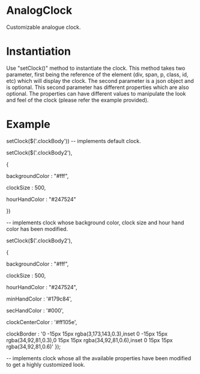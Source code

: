 # AnalogClock
Customizable analogue clock.

# Instantiation
Use "setClock()" method to instantiate the clock. This method takes two parameter, first being the reference of the element (div, span, p, class, id, etc) which will display the clock. The second parameter is a json object and is optional. This second parameter has different properties which are also optional. The properties can have different values to manipulate the look and feel of the clock (please refer the example provided).

# Example
setClock($('.clockBody')) -- implements default clock.

setClock($('.clockBody2'),

{

backgroundColor : "#fff",
            
clockSize : 500,
            
hourHandColor : "#247524"
        
})

-- implements clock whose background color, clock size and hour hand color has been modified.

setClock($('.clockBody2'),
        
{
            
backgroundColor : "#fff",
            
clockSize : 500,
            
hourHandColor : "#247524",
            
minHandColor : '#179c84',
            
secHandColor : '#000',
            
clockCenterColor : '#ff105e',
            
clockBorder : '0 -15px 15px rgba(3,173,143,0.3),inset 0 -15px 15px rgba(34,92,81,0.3),0 15px 15px rgba(34,92,81,0.6),inset 0 15px 15px rgba(34,92,81,0.6)'
        });

-- implements clock whose all the available properties have been modified to get a highly customized look.
